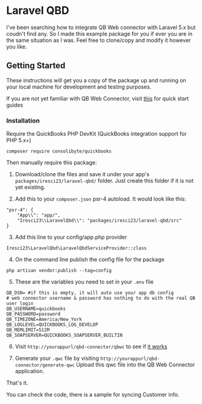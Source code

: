 # Laravel QBD
I've been searching how to integrate QB Web connector with Laravel 5.x but coudn't find any. So I made this example package for you if ever you are in the same situation as I was. Feel free to clone/copy and modify it however you like.

## Getting Started
These instructions will get you a copy of the package up and running on your local machine for development and testing purposes.

If you are not yet familiar with QB Web Connector, visit [this](https://github.com/consolibyte/quickbooks-php) for quick start guides

### Installation
Require the QuickBooks PHP DevKit (QuickBooks integration support for PHP 5.x+)
```
composer require consolibyte/quickbooks 
```

Then manually require this package:
1. Download/clone the files and save it under your app's `packages/iresci23/laravel-qbd/` folder. Just create this folder if it is not yet existing.

2. Add this to your `composer.json` psr-4 autoload. It would look like this:
```
"psr-4": {
    "App\\": "app/",
    "Iresci23\\LaravelQbd\\": "packages/iresci23/laravel-qbd/src"
}
```

3. Add this line to your config/app.php provider
```
Iresci23\LaravelQbd\LaravelQbdServiceProvider::class
```

4. On the command line publish the config file for the package
```
php artisan vendor:publish --tag=config
```

5. These are the variables you need to set in your `.env` file
```
QB_DSN= #if this is empty, it will auto use your app db config
# web connector username & password has nothing to do with the real QB user login
QB_USERNAME=quickbooks
QB_PASSWORD=password
QB_TIMEZONE=America/New_York
QB_LOGLEVEL=QUICKBOOKS_LOG_DEVELOP
QB_MEMLIMIT=512M
QB_SOAPSERVER=QUICKBOOKS_SOAPSERVER_BUILTIN
```

6. Visit `http://yourappurl/qbd-connector/qbwc` to see if [it works](http://prntscr.com/i1jrsu)

7. Generate your `.qwc` file by visiting `http://yourappurl/qbd-connector/generate-qwc`
Upload this qwc file into the QB Web Connector application.

That's it.

You can check the code, there is a sample for syncing Customer info.

